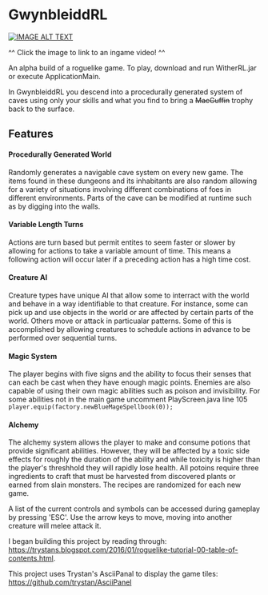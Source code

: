 # GwynbleiddRL
[![IMAGE ALT TEXT](https://i.imgur.com/XmW9EYR.png)](http://www.youtube.com/watch?v=rAGe2vCt_Ts "Video Title")

^^ Click the image to link to an ingame video! ^^

An alpha build of a roguelike game. To play, download and run WitherRL.jar or execute ApplicationMain.

In GwynbleiddRL you descend into a procedurally generated system of caves using only your skills and what you find to bring a ~~MacGuffin~~ trophy back to the surface.

## Features
#### Procedurally Generated World
Randomly generates a navigable cave system on every new game. The items found in these dungeons and its inhabitants are also random allowing for a variety of situations involving different combinations of foes in different environments. Parts of the cave can be modified at runtime such as by digging into the walls.

#### Variable Length Turns
Actions are turn based but permit entites to seem faster or slower by allowing for actions to take a variable amount of time. This means a following action will occur later if a preceding action has a high time cost.

#### Creature AI
Creature types have unique AI that allow some to interract with the world and behave in a way identifiable to that creature. For instance, some can pick up and use objects in the world or are affected by certain parts of the world. Others move or attack in particualar patterns. Some of this is accomplished by allowing creatures to schedule actions in advance to be performed over sequential turns.

#### Magic System
The player begins with five signs and the ability to focus their senses that can each be cast when they have enough magic points. Enemies are also capable of using their own magic abilities such as poison and invisibility.
For some abilities not in the main game uncomment PlayScreen.java line 105 `player.equip(factory.newBlueMageSpellbook(0));`

#### Alchemy
The alchemy system allows the player to make and consume potions that provide significant abilities. However, they will be affected by a toxic side effects for roughly the duration of the ability and while toxicity is higher than the player's threshhold they will rapidly lose health. All potoins require three ingredients to craft that must be harvested from discovered plants or earned from slain monsters. The recipes are randomized for each new game.

A list of the current controls and symbols can be accessed during gameplay by pressing 'ESC'. Use the arrow keys to move, moving into another creature will melee attack it.

I began building this project by reading through:
https://trystans.blogspot.com/2016/01/roguelike-tutorial-00-table-of-contents.html.
  
This project uses Trystan's AsciiPanal to display the game tiles:
https://github.com/trystan/AsciiPanel
